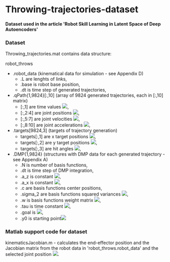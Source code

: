 # Throwing-trajectories-dataset

#### Dataset used in the article 'Robot Skill Learning in Latent Space of Deep Autoencoders'

### Dataset

Throwing_trajectories.mat contains data structure:

robot_throws
* .robot_data (kinematical data for simulation - see Appendix D)
    * .L are lenghts of links, 
    * .base is robot base position,
    * .dt is time step of generated trajectories,
* .qPath{1,9824}[:,10] (array of 9824 generated trajectories, each in [:,10] matrix)
    * [:,1] are time values <img src="https://render.githubusercontent.com/render/math?math=\large t">,
    * [:,2:4] are joint positions <img src="https://render.githubusercontent.com/render/math?math=\large \textbf{y}(t)">, 
    * [:,5:7] are joint velocities <img src="https://render.githubusercontent.com/render/math?math=\large \dot{\textbf{y}}(t)">, 
    * [:,8:10] are joint accelerations <img src="https://render.githubusercontent.com/render/math?math=\large \ddot{\textbf{y}}(t)">, 
* .targets[9824,3] (targets of trajectory generation) 
    * targets[:,1] are x target positions <img src="https://render.githubusercontent.com/render/math?math=\large d">, 
    * targets[:,2] are y target positions <img src="https://render.githubusercontent.com/render/math?math=\large h">,  
    * targets[:,3] are hit angles <img src="https://render.githubusercontent.com/render/math?math=\large\alpha">,
* .DMP{1,9824} (structures with DMP data for each generated trajectory - see Appendix A)
    * .N is number of basis functions,
    * .dt is time step of DMP integration,
    * .a_z is constant <img src="https://render.githubusercontent.com/render/math?math=\large\alpha_z">,
    * .a_x is constant <img src="https://render.githubusercontent.com/render/math?math=\large\alpha_x">,
    * .c are basis functions center positions,
    * .sigma_2 are basis functions squared variances <img src="https://render.githubusercontent.com/render/math?math=\large\delta^2">,
    * .w is basis functions weight matrix <img src="https://render.githubusercontent.com/render/math?math=\large \textbf{ \omega }">,
    * .tau is time constant <img src="https://render.githubusercontent.com/render/math?math=\large\tau">,  
    * .goal is <img src="https://render.githubusercontent.com/render/math?math=\large\textbf{g}">,
    * .y0 is starting point<img src="https://render.githubusercontent.com/render/math?math=\textbf{y_0}">

### Matlab support code for dataset  

kinematicsJacobian.m - calculates the end-effector position and the Jacobian matrix from the robot data in 'robot_throws.robot_data' and the selected joint position <img src="https://render.githubusercontent.com/render/math?math=\large \textbf{y}(t)">.


